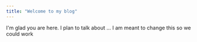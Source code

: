 ```yaml
---
title: "Welcome to my blog"
---
```


I'm glad you are here. I plan to talk about ...
I am meant to change this so we could work 

